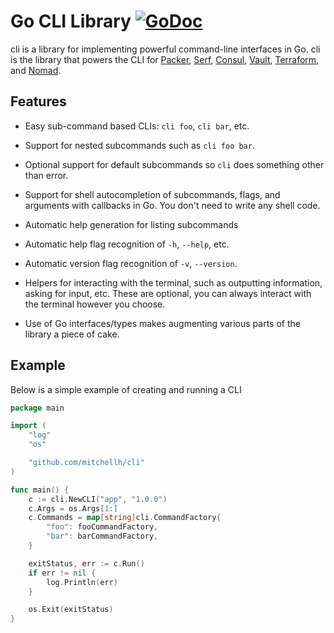 # Go CLI Library [![GoDoc](https://godoc.org/github.com/mitchellh/cli?status.png)](https://godoc.org/github.com/mitchellh/cli)

cli is a library for implementing powerful command-line interfaces in Go.
cli is the library that powers the CLI for
[Packer](https://github.com/mitchellh/packer),
[Serf](https://github.com/hashicorp/serf),
[Consul](https://github.com/hashicorp/consul),
[Vault](https://github.com/quid/vault),
[Terraform](https://github.com/hashicorp/terraform), and
[Nomad](https://github.com/hashicorp/nomad).

## Features

* Easy sub-command based CLIs: `cli foo`, `cli bar`, etc.

* Support for nested subcommands such as `cli foo bar`.

* Optional support for default subcommands so `cli` does something
  other than error.

* Support for shell autocompletion of subcommands, flags, and arguments
  with callbacks in Go. You don't need to write any shell code.

* Automatic help generation for listing subcommands

* Automatic help flag recognition of `-h`, `--help`, etc.

* Automatic version flag recognition of `-v`, `--version`.

* Helpers for interacting with the terminal, such as outputting information,
  asking for input, etc. These are optional, you can always interact with the
  terminal however you choose.

* Use of Go interfaces/types makes augmenting various parts of the library a
  piece of cake.

## Example

Below is a simple example of creating and running a CLI

```go
package main

import (
	"log"
	"os"

	"github.com/mitchellh/cli"
)

func main() {
	c := cli.NewCLI("app", "1.0.0")
	c.Args = os.Args[1:]
	c.Commands = map[string]cli.CommandFactory{
		"foo": fooCommandFactory,
		"bar": barCommandFactory,
	}

	exitStatus, err := c.Run()
	if err != nil {
		log.Println(err)
	}

	os.Exit(exitStatus)
}
```

